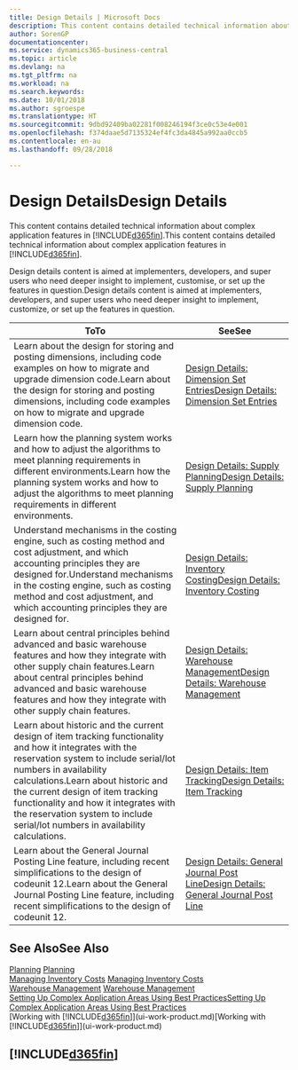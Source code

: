 ```yaml
---
title: Design Details | Microsoft Docs
description: This content contains detailed technical information about complex application features in Business Central.
author: SorenGP
documentationcenter: 
ms.service: dynamics365-business-central
ms.topic: article
ms.devlang: na
ms.tgt_pltfrm: na
ms.workload: na
ms.search.keywords: 
ms.date: 10/01/2018
ms.author: sgroespe
ms.translationtype: HT
ms.sourcegitcommit: 9dbd92409ba02281f008246194f3ce0c53e4e001
ms.openlocfilehash: f374daae5d7135324ef4fc3da4845a992aa0ccb5
ms.contentlocale: en-au
ms.lasthandoff: 09/28/2018

---
```

# <a name="design-details"></a><span data-ttu-id="3f367-103">Design Details</span><span class="sxs-lookup"><span data-stu-id="3f367-103">Design Details</span></span>
<span data-ttu-id="3f367-104">This content contains detailed technical information about complex application features in [!INCLUDE[d365fin](includes/d365fin_md.md)].</span><span class="sxs-lookup"><span data-stu-id="3f367-104">This content contains detailed technical information about complex application features in [!INCLUDE[d365fin](includes/d365fin_md.md)].</span></span>  

 <span data-ttu-id="3f367-105">Design details content is aimed at implementers, developers, and super users who need deeper insight to implement, customise, or set up the features in question.</span><span class="sxs-lookup"><span data-stu-id="3f367-105">Design details content is aimed at implementers, developers, and super users who need deeper insight to implement, customize, or set up the features in question.</span></span>  

|<span data-ttu-id="3f367-106">**To**</span><span class="sxs-lookup"><span data-stu-id="3f367-106">**To**</span></span>|<span data-ttu-id="3f367-107">**See**</span><span class="sxs-lookup"><span data-stu-id="3f367-107">**See**</span></span>|  
|------------|-------------|  
|<span data-ttu-id="3f367-108">Learn about the design for storing and posting dimensions, including code examples on how to migrate and upgrade dimension code.</span><span class="sxs-lookup"><span data-stu-id="3f367-108">Learn about the design for storing and posting dimensions, including code examples on how to migrate and upgrade dimension code.</span></span>|[<span data-ttu-id="3f367-109">Design Details: Dimension Set Entries</span><span class="sxs-lookup"><span data-stu-id="3f367-109">Design Details: Dimension Set Entries</span></span>](design-details-dimension-set-entries.md)|  
|<span data-ttu-id="3f367-110">Learn how the planning system works and how to adjust the algorithms to meet planning requirements in different environments.</span><span class="sxs-lookup"><span data-stu-id="3f367-110">Learn how the planning system works and how to adjust the algorithms to meet planning requirements in different environments.</span></span>|[<span data-ttu-id="3f367-111">Design Details: Supply Planning</span><span class="sxs-lookup"><span data-stu-id="3f367-111">Design Details: Supply Planning</span></span>](design-details-supply-planning.md)|  
|<span data-ttu-id="3f367-112">Understand mechanisms in the costing engine, such as costing method and cost adjustment, and which accounting principles they are designed for.</span><span class="sxs-lookup"><span data-stu-id="3f367-112">Understand mechanisms in the costing engine, such as costing method and cost adjustment, and which accounting principles they are designed for.</span></span>|[<span data-ttu-id="3f367-113">Design Details: Inventory Costing</span><span class="sxs-lookup"><span data-stu-id="3f367-113">Design Details: Inventory Costing</span></span>](design-details-inventory-costing.md)|  
|<span data-ttu-id="3f367-114">Learn about central principles behind advanced and basic warehouse features and how they integrate with other supply chain features.</span><span class="sxs-lookup"><span data-stu-id="3f367-114">Learn about central principles behind advanced and basic warehouse features and how they integrate with other supply chain features.</span></span>|[<span data-ttu-id="3f367-115">Design Details: Warehouse Management</span><span class="sxs-lookup"><span data-stu-id="3f367-115">Design Details: Warehouse Management</span></span>](design-details-warehouse-management.md)|  
|<span data-ttu-id="3f367-116">Learn about historic and the current design of item tracking functionality and how it integrates with the reservation system to include serial/lot numbers in availability calculations.</span><span class="sxs-lookup"><span data-stu-id="3f367-116">Learn about historic and the current design of item tracking functionality and how it integrates with the reservation system to include serial/lot numbers in availability calculations.</span></span>|[<span data-ttu-id="3f367-117">Design Details: Item Tracking</span><span class="sxs-lookup"><span data-stu-id="3f367-117">Design Details: Item Tracking</span></span>](design-details-item-tracking.md)|  
|<span data-ttu-id="3f367-118">Learn about the General Journal Posting Line feature, including recent simplifications to the design of codeunit 12.</span><span class="sxs-lookup"><span data-stu-id="3f367-118">Learn about the General Journal Posting Line feature, including recent simplifications to the design of codeunit 12.</span></span>|[<span data-ttu-id="3f367-119">Design Details: General Journal Post Line</span><span class="sxs-lookup"><span data-stu-id="3f367-119">Design Details: General Journal Post Line</span></span>](design-details-general-journal-post-line.md)|  

## <a name="see-also"></a><span data-ttu-id="3f367-120">See Also</span><span class="sxs-lookup"><span data-stu-id="3f367-120">See Also</span></span>  
 <span data-ttu-id="3f367-121">[Planning](production-planning.md) </span><span class="sxs-lookup"><span data-stu-id="3f367-121">[Planning](production-planning.md) </span></span>  
 <span data-ttu-id="3f367-122">[Managing Inventory Costs](finance-manage-inventory-costs.md) </span><span class="sxs-lookup"><span data-stu-id="3f367-122">[Managing Inventory Costs](finance-manage-inventory-costs.md) </span></span>  
 <span data-ttu-id="3f367-123">[Warehouse Management](warehouse-manage-warehouse.md) </span><span class="sxs-lookup"><span data-stu-id="3f367-123">[Warehouse Management](warehouse-manage-warehouse.md) </span></span>  
 [<span data-ttu-id="3f367-124">Setting Up Complex Application Areas Using Best Practices</span><span class="sxs-lookup"><span data-stu-id="3f367-124">Setting Up Complex Application Areas Using Best Practices</span></span>](set-up-complex-application-areas-using-best-practices.md)  
 <span data-ttu-id="3f367-125">[Working with [!INCLUDE[d365fin](includes/d365fin_md.md)]](ui-work-product.md)</span><span class="sxs-lookup"><span data-stu-id="3f367-125">[Working with [!INCLUDE[d365fin](includes/d365fin_md.md)]](ui-work-product.md)</span></span>

 ## [!INCLUDE[d365fin](includes/free_trial_md.md)]  
  

